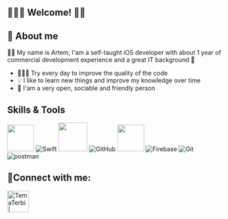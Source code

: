 ## 🙋🏻‍♂️ Welcome! 👋🏻 

## 🥶 About me 
✌🏻 My name is Artem, I'am a self-taught iOS developer with about 1 year of commercial development experience and a great IT background 🍏
- 🧑🏻‍💻 Try every day to improve the quality of the code
- 💡 I like to learn new things and improve my knowledge over time
- 👥 I'am a very open, sociable and friendly person


## Skills & Tools

<img height="62em" src="https://user-images.githubusercontent.com/10991489/119416278-918ddb80-bcf3-11eb-9106-2e73b8f45902.png"/> ![Swift](https://www.vectorlogo.zone/logos/swift/swift-icon.svg) <img height="67em" src="https://developer.apple.com/design/human-interface-guidelines/macos/images/app-icon-realistic-materials_2x.png"/> ![GitHub](https://www.vectorlogo.zone/logos/github/github-icon.svg) <img height="62em" src="https://user-images.githubusercontent.com/10991489/119416543-285a9800-bcf4-11eb-8755-a9351330ef0d.jpg"/> ![Firebase](https://www.vectorlogo.zone/logos/firebase/firebase-icon.svg) ![Git](https://www.vectorlogo.zone/logos/git-scm/git-scm-icon.svg) ![postman](https://www.vectorlogo.zone/logos/getpostman/getpostman-icon.svg)

## 🫣Connect with me:

[<img align="left" alt="TemaTerbi | Telegram" width="50px" src="https://img.icons8.com/color/344/telegram-app--v1.png" />][Telegram]

<br />
<br />
<br />

[Telegram]: https://t.me/golikovartyom
